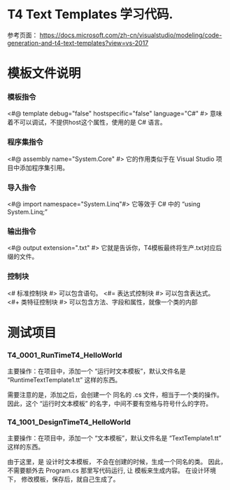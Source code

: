 # T4 Text Templates 学习代码.


参考页面：
https://docs.microsoft.com/zh-cn/visualstudio/modeling/code-generation-and-t4-text-templates?view=vs-2017



# 模板文件说明

### 模板指令
<#@ template debug="false" hostspecific="false" language="C#" #>
意味着不可以调试，不提供host这个属性，使用的是 C# 语言。

### 程序集指令
<#@ assembly name="System.Core" #>
它的作用类似于在 Visual Studio 项目中添加程序集引用。

### 导入指令
<#@ import namespace="System.Linq"#>
它等效于 C# 中的 “using System.Linq;”

### 输出指令
<#@ output extension=".txt" #>
它就是告诉你，T4模板最终将生产.txt对应后缀的文件。


### 控制块
<# 标准控制块 #> 可以包含语句。
<#= 表达式控制块 #> 可以包含表达式。
<#+ 类特征控制块 #> 可以包含方法、字段和属性，就像一个类的内部






# 测试项目

### T4_0001_RunTimeT4_HelloWorld

主要操作：在项目中，添加一个 “运行时文本模板”，默认文件名是 “RuntimeTextTemplate1.tt” 这样的东西。

需要注意的是，添加之后，会创建一个 同名的 .cs 文件，相当于一个类的操作。
因此，这个 “运行时文本模板” 的名字，中间不要有空格与符号什么的字符。



### T4_1001_DesignTimeT4_HelloWorld

主要操作：在项目中，添加一个 “文本模板”，默认文件名是 “TextTemplate1.tt” 这样的东西。

由于这里，是 设计时文本模板， 不会在创建的时候，生成一个同名的类。
因此，不需要额外去 Program.cs 那里写代码运行, 让 模板来生成内容。
在设计环境下， 修改模板，保存后，就自己生成了。



